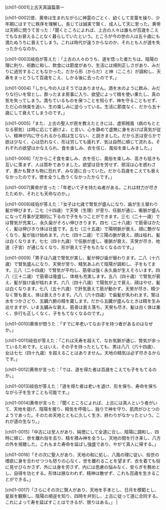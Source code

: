 [ch01-0001]上古天真論篇第一

[ch01-0002]昔、黄帝は生まれながらに神霊のごとく、幼くして言葉を操り、少年期にはすでに秩序を理解し、長じては誠実で賢く、成人して天に至った。黄帝は天師に問うて言った：「聞くところによれば、上古の人々は誰もが百歳をこえてもなお衰えることなく暮らしていたという。ところが今の世の人は五十歳にも満たぬうちに衰えてしまう。これは時代が違うからなのか、それとも人が道を失ったからなのか。
 
[ch01-0003]岐伯が答えた：「上古の人々のうち、道を悟った者たちは、陰陽の理に則り、術数に和し、飲食には節度があり、生活には規則正しさがあり、みだりに過労することもなかった。だから形（からだ）と神（こころ）が調和し、天寿をまっとうして百歳をこえ、しかる後に去ったのです。」
 
[ch01-0004]「しかし今の人はそうではありません。酒を水のように飲み、みだりな行いを常とし、酔ったまま房事に入り、欲望によって精を使い果たし、真の気を失ってしまう。満ちているものを保つことを知らず、神を守ることもせず、ただ心の快楽を追い、生の楽しみに逆らっている。生活に節度なく、だから五十歳にして衰えてしまうのです。」
 
[ch01-0005]「また、上古の聖人が民を教えたときには、虚邪賊風（病のもととなる邪気）は時に応じて避けよ、と言い、心を静めて虚無に身をおけば真気が従い、精神が内に守られるから病は生じない、と説きました。だから志は安らかで欲は少なく、心は恐れなく、形は労しても疲れず、気は自然に順じて流れる。それぞれの欲望はかなえられ、食を楽しみ、衣を任じ、風俗を楽しみました。」
 
[ch01-0006]「だからこそ食を楽しみ、衣を任じ、風俗を楽しみ、高きも低きも互いに羨まず、人は質朴でありました。欲望は目を労せず、邪淫は心を惑わさず、愚かも賢きも物に恐れず、みな道に合っていた。だから百歳をこえても衰えなかったのです。徳を全うし危うくなかったからです。」
 
[ch01-0007]黄帝が言った：「年老いて子を持たぬ者がある。これは材力が尽きたためか、それとも天命なのか。」
 
[ch01-0008]岐伯が答えた：「女子は七歳で腎気が盛んになり、歯が生え替わり髪が伸びます。二七（十四歳）で天癸（生理）が至り、任脈が通じ、衝脈が盛んになって月事が定期的に下るので子をもつことができます。三七（二十一歳）では腎気が充実し、永久歯がそろい伸びきります。四七（二十八歳）で筋骨はかたく、髪は伸びきり体は壮盛です。五七（三十五歳）で陽明脈が衰え、顔に艶がなくなり、髪が抜け始めます。六七（四十二歳）で三陽の脈が衰え、顔は枯れ、髪は白くなります。七七（四十九歳）で任脈が虚し、衝脈が衰え、天癸が尽き、地道（子宮）が通じなくなり、形が衰えて子をもたなくなるのです。」
 
[ch01-0009]「男子は八歳で腎気が実し、髪が伸び歯が替わります。二八（十六歳）で腎気盛んになり、天癸が至り、精気あふれて陰陽が調和し、子をもてます。三八（二十四歳）で腎気が平均し、筋骨は強く永久歯が生えそろいます。四八（三十二歳）で筋骨は隆盛し、体格も充実します。五八（四十歳）で腎気が衰え、髪が抜け歯が枯れます。六八（四十八歳）で陽気が上で衰え、顔はやせ、髪は白くなります。七八（五十六歳）で肝気衰えて筋が動かず、天癸が尽き、精少なく腎も衰え、体は衰えきります。八八（六十四歳）で歯髪が失われます。腎は水をつかさどり、五臓六腑の精を蔵します。だから五臓が盛んなときは精を生み出せますが、いま五臓みな衰え、筋骨は衰え落ち、天癸も尽き、髪は白く体は重く、歩行も正しくなく、子をもてなくなるのです。」
 
[ch01-0010]黄帝が問うた：「すでに年老いてなお子を持つ者があるのはなぜか。」
 
[ch01-0011]岐伯が答えた：「これは天寿を超えて、なお気脈が通じ、腎気が余っているためです。とはいえ、その子を持ったとしても、男は八八（六十四歳）、女は七七（四十九歳）を超えることはありません。天地の精気は必ず尽きるからです。」
 
[ch01-0012]黄帝が言った：「では、道を得た者は百歳をこえても子をもてるのか。」
 
[ch01-0013]岐伯が答えた：「道を得た者は老いを退け、形を保ち、寿命を保ちながら子を生すことも可能です。」

[ch01-0014]黄帝が言った：「聞くところによれば、上古には真人という者がいて、天地を提げ、陰陽を握り、精気を呼吸し、独りで神を守り、肌肉がひとつのようであった。そのため天地とともに久しく生き、終わりがなかったという。これが道の生なり。」
 
[ch01-0015]「中古には至人があり、純徳にして全道に合し、陰陽に調和し、四時に順じ、世を離れ俗を去り、精を積み神を全うし、天地の間を行き来し、八方の外を視聴した。これもまた寿命を延ばし強盛であり、やがて真人に帰する。」
 
[ch01-0016]「その次に聖人があり、天地の和に処し、八風の理に従い、俗世の嗜欲に身を合わせつつも怒りの心なく、世を離れることを望まず、衣を着ても俗に見せびらかさず、外には身を労さず、内には思慮の悩みなく、安らぎを務めとし、自得を功とする。形体は損なわれず、精神は散ぜず、これも百歳を生きることができる。」

[ch01-0017]「さらにその次に賢人があり、天地を手本とし、日月を模範とし、星辰を観察し、陰陽の順逆を知り、四時を弁別し、上古に従って道に合同する。これによって寿を延ばすことはできるが、限りはある。」                                                                                                                                                                                                                                                          |

